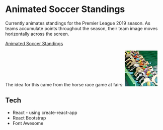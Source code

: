 # Animated Soccer Standings

Currently animates standings for the Premier League 2019 season. As teams accumulate points throughout the season, their team image moves horizontally across the screen.

[Animated Soccer Standings](https://www.soccer-standings.com/) 

The idea for this came from the horse race game at fairs: ![Horse Race](https://github.com/jlbaldwin/soccer_interactive/blob/master/horseRace.PNG)

## Tech
* React - using create-react-app 
* React Bootstrap
* Font Awesome
